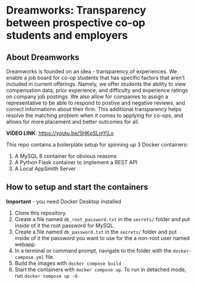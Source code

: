 # Dreamworks: Transparency between prospective co-op students and employers

## About Dreamworks
Dreamworks is founded on an idea  - transparency of experiences. We enable a job board for co-op students that has specific factors that aren't included in current offerings. Namely, we offer students the ability to view compensation data, prior experience, and difficulty and experience ratings on company job postings. We also allow for companies to assign a representative to be able to respond to postive and negative reviews, and correct informationn about their firm. This additional transparency helps resolve the matching problem when it comes to applying for co-ops, and allows for more placement and better outcomes for all.

__VIDEO LINK__: https://youtu.be/5HKpSLmYiLo

This repo contains a boilerplate setup for spinning up 3 Docker containers: 
1. A MySQL 8 container for obvious reasons
1. A Python Flask container to implement a REST API
1. A Local AppSmith Server

## How to setup and start the containers
**Important** - you need Docker Desktop installed

1. Clone this repository.  
1. Create a file named `db_root_password.txt` in the `secrets/` folder and put inside of it the root password for MySQL. 
1. Create a file named `db_password.txt` in the `secrets/` folder and put inside of it the password you want to use for the a non-root user named webapp. 
1. In a terminal or command prompt, navigate to the folder with the `docker-compose.yml` file.  
1. Build the images with `docker compose build`
1. Start the containers with `docker compose up`.  To run in detached mode, run `docker compose up -d`. 




